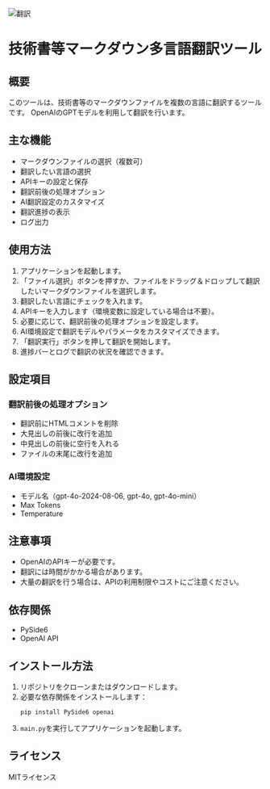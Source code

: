 ![翻訳](https://github.com/user-attachments/assets/6806ed76-3f07-4419-bb8d-49ef6c939c80)

# 技術書等マークダウン多言語翻訳ツール

## 概要

このツールは、技術書等のマークダウンファイルを複数の言語に翻訳するツールです。
OpenAIのGPTモデルを利用して翻訳を行います。

## 主な機能

- マークダウンファイルの選択（複数可）
- 翻訳したい言語の選択
- APIキーの設定と保存
- 翻訳前後の処理オプション
- AI翻訳設定のカスタマイズ
- 翻訳進捗の表示
- ログ出力

## 使用方法

1. アプリケーションを起動します。
2. 「ファイル選択」ボタンを押すか、ファイルをドラッグ＆ドロップして翻訳したいマークダウンファイルを選択します。
3. 翻訳したい言語にチェックを入れます。
4. APIキーを入力します（環境変数に設定している場合は不要）。
5. 必要に応じて、翻訳前後の処理オプションを設定します。
6. AI環境設定で翻訳モデルやパラメータをカスタマイズできます。
7. 「翻訳実行」ボタンを押して翻訳を開始します。
8. 進捗バーとログで翻訳の状況を確認できます。

## 設定項目

### 翻訳前後の処理オプション

- 翻訳前にHTMLコメントを削除
- 大見出しの前後に改行を追加
- 中見出しの前後に空行を入れる
- ファイルの末尾に改行を追加

### AI環境設定

- モデル名（gpt-4o-2024-08-06, gpt-4o, gpt-4o-mini）
- Max Tokens
- Temperature

## 注意事項

- OpenAIのAPIキーが必要です。
- 翻訳には時間がかかる場合があります。
- 大量の翻訳を行う場合は、APIの利用制限やコストにご注意ください。

## 依存関係

- PySide6
- OpenAI API

## インストール方法

1. リポジトリをクローンまたはダウンロードします。
2. 必要な依存関係をインストールします：
   ```
   pip install PySide6 openai
   ```
3. `main.py`を実行してアプリケーションを起動します。

## ライセンス

MITライセンス
